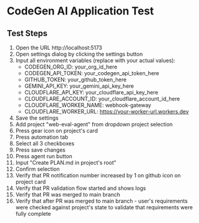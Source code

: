 # CodeGen AI Application Test

## Test Steps

1. Open the URL http://localhost:5173
2. Open settings dialog by clicking the settings button
3. Input all environment variables (replace with your actual values):
   - CODEGEN_ORG_ID: your_org_id_here
   - CODEGEN_API_TOKEN: your_codegen_api_token_here
   - GITHUB_TOKEN: your_github_token_here
   - GEMINI_API_KEY: your_gemini_api_key_here
   - CLOUDFLARE_API_KEY: your_cloudflare_api_key_here
   - CLOUDFLARE_ACCOUNT_ID: your_cloudflare_account_id_here
   - CLOUDFLARE_WORKER_NAME: webhook-gateway
   - CLOUDFLARE_WORKER_URL: https://your-worker-url.workers.dev
4. Save the settings
5. Add project "web-eval-agent" from dropdown project selection
6. Press gear icon on project's card
7. Press automation tab
8. Select all 3 checkboxes
9. Press save changes
10. Press agent run button
11. Input "Create PLAN.md in project's root"
12. Confirm selection
13. Verify that PR notification number increased by 1 on github icon on project card
14. Verify that PR validation flow started and shows logs
15. Verify that PR was merged to main branch
16. Verify that after PR was merged to main branch - user's requirements were checked against project's state to validate that requirements were fully complete
